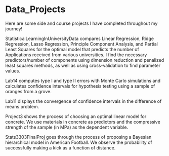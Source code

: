 # Data_Projects
Here are some side and course projects I have completed throughout my journey!

StatisticalLearningInUniversityData compares Linear Regression, Ridge Regression, Lasso Regression, Principle Component Analysis, and Partial Least Squares for the optimal model that predicts the number of Applications received from various universities. I find the necessary predictors/number of components using dimension reduction and penalized least squares methods, as well as using cross-validation to find parameter values. 

Lab14 computes type I and type II errors with Monte Carlo simulations and calculates confidence intervals for hypothesis testing using a sample of oranges from a grove.

Lab11 displays the convergence of confidence intervals in the difference of means problem.

Project3 shows the process of choosing an optimal linear model for concrete. We use materials in concrete as predictors and the compressive strength of the sample (in MPa) as the dependent variable.

Stats3303FinalProj goes through the process of proposing a Bayesian hierarchical model in American Football. We observe the probability of successfully making a kick as a function of distance.

